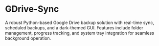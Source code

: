# GDrive-Sync
A robust Python-based Google Drive backup solution with real-time sync, scheduled backups, and a dark-themed GUI. Features include folder management, progress tracking, and system tray integration for seamless background operation.
